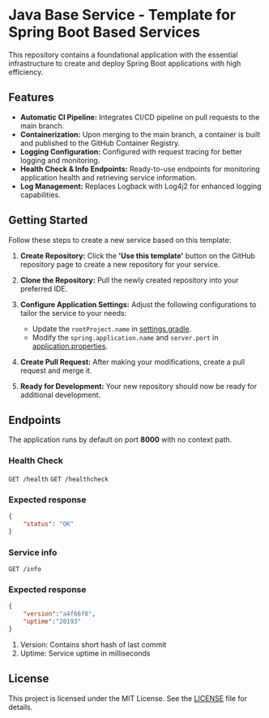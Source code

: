 # Java Base Service - Template for Spring Boot Based Services

This repository contains a foundational application with the essential infrastructure to create and deploy Spring Boot applications with high efficiency.

## Features

- **Automatic CI Pipeline:** Integrates CI/CD pipeline on pull requests to the main branch.
- **Containerization:** Upon merging to the main branch, a container is built and published to the GitHub Container Registry.
- **Logging Configuration:** Configured with request tracing for better logging and monitoring.
- **Health Check & Info Endpoints:** Ready-to-use endpoints for monitoring application health and retrieving service information.
- **Log Management:** Replaces Logback with Log4j2 for enhanced logging capabilities.

## Getting Started

Follow these steps to create a new service based on this template:

1. **Create Repository:**
   Click the **'Use this template'** button on the GitHub repository page to create a new repository for your service.

2. **Clone the Repository:**
   Pull the newly created repository into your preferred IDE.

3. **Configure Application Settings:**
   Adjust the following configurations to tailor the service to your needs:
    - Update the `rootProject.name` in [settings.gradle](settings.gradle).
    - Modify the `spring.application.name` and `server.port` in [application.properties](src/main/resources/application.properties).

4. **Create Pull Request:**
   After making your modifications, create a pull request and merge it.

5. **Ready for Development:**
   Your new repository should now be ready for additional development.

## Endpoints

The application runs by default on port **8000** with no context path.

### Health Check

```GET /health``` ```GET /healthcheck```
### Expected response
```json
{
    "status": "OK"
}
```

### Service info
```GET /info```
### Expected response
```json
{
    "version":"a4f66f8",
    "uptime":"20193"
}
```

1. Version: Contains short hash of last commit
2. Uptime: Service uptime in milliseconds 

## License

This project is licensed under the MIT License. See the [LICENSE](LICENSE) file for details.
